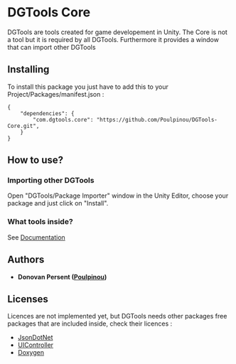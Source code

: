 # DGTools Core

DGTools are tools created for game developement in Unity. The Core is not a tool but it is required by all DGTools.
Furthermore it provides a window that can import other DGTools

## Installing

To install this package you just have to add this to your Project/Packages/manifest.json :

```
{
	"dependencies": {
		"com.dgtools.core": "https://github.com/Poulpinou/DGTools-Core.git",
	}
}
```

## How to use?

### Importing other DGTools

Open "DGTools/Package Importer" window in the Unity Editor, choose your package and just click on "Install".

### What tools inside?

See [Documentation](https://github.com/Poulpinou/DGTools-Core/Documentation/Doc.md)

## Authors

* **Donovan Persent ([Poulpinou](https://github.com/Poulpinou))**

## Licenses
Licences are not implemented yet, but DGTools needs other packages free packages that are included inside, check their licences : 

* [JsonDotNet](https://github.com/Poulpinou/DGTools-Core/Plugins/JsonDotNet/LICENSE.md)
* [UIController](https://github.com/Poulpinou/DGTools-Core/Plugins/UIController/LICENSE.md)
* [Doxygen](https://github.com/Poulpinou/DGTools-Core/Editor/Plugins/Doxygen/LICENSE.md)
